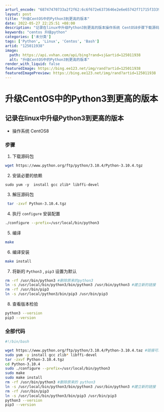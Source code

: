 ```yaml
---
arturl_encode: "68747470733a2f2f62:6c6f672e6373646e2e6e65742f71715f33393638303635352f:61727469636c652f64657461696c732f313235303131393338"
layout: post
title: "升级CentOS中的Python3到更高的版本"
date: 2022-05-27 22:25:51 +08:00
description: "记录在linux中升级Python3到更高的版本操作系统 CentOS8步骤下载源码包wget ht"
keywords: "centos 升级python"
categories: ['未分类']
tags: ['Python', 'Linux', 'Centos', 'Bash']
artid: "125011938"
image:
  path: https://api.vvhan.com/api/bing?rand=sj&artid=125011938
  alt: "升级CentOS中的Python3到更高的版本"
render_with_liquid: false
featuredImage: https://bing.ee123.net/img/rand?artid=125011938
featuredImagePreview: https://bing.ee123.net/img/rand?artid=125011938
---
```


# 升级CentOS中的Python3到更高的版本

## 记录在linux中升级Python3到更高的版本

* 操作系统 CentOS8

### 步骤

1. 下载源码包

```bash
wget https://www.python.org/ftp/python/3.10.4/Python-3.10.4.tgz 

```

2. 安装必要的依赖

```shell
sudo yum -y  install gcc zlib* libffi-devel 

```

3. 解压源码包

```bash
 tar -zxvf Python-3.10.4.tgz

```

4. 执行
   `configure`
   安装配置

```bash
./configure --prefix=/usr/local/bin/python3

```

5. 编译

```bash
make

```

6. 编译安装

```bash
make install

```

7. 将新的
   `Python3`
   ,
   `pip3`
   设置为默认

```bash
rm -rf /usr/bin/python3 #删除原来的python3
ln -s /usr/local/bin/python3/bin/python3 /usr/bin/python3 #建立新的链接
rm -rf /usr/bin/pip3
ln -s /usr/local/python3/bin/pip3 /usr/bin/pip3

```

8. 查看版本检验

```bash
python3 --version
pip3 --version

```

### 全部代码

```bash
#!/bin/bash

wget https://www.python.org/ftp/python/3.10.4/Python-3.10.4.taz #链接可以替换为自己挑选的下载链接
sudo yum -y install gcc zlib* libffi-devel
tar -zxvf Python-3.10.4.tgz
cd Python-3.10.4
sudo ./configure --prefix=/usr/local/bin/python3
sudo make
sudo make install
rm -rf /usr/bin/python3 #删除原来的 python3
ln -s /usr/local/bin/python3/bin/python3 /usr/bin/python3 #建立新的链接
rm -rf /usr/bin/pip3
ln -s /usr/local/bin/python3/bin/pip3 /usr/bin/pip3
python3 --version
pip3 --version

```